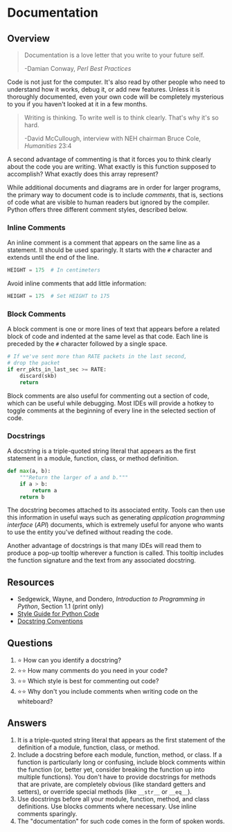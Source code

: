 # Documentation
## Overview
> Documentation is a love letter that you write to your future self.
>
> -Damian Conway, *Perl Best Practices*

Code is not just for the computer. It's also read by other people who need to understand how it works, debug it, or add new features. Unless it is thoroughly documented, even your own code will be completely mysterious to you if you haven't looked at it in a few months.

> Writing is thinking. To write well is to think clearly. That's why it's so hard.
>
> -David McCullough, interview with NEH chairman Bruce Cole, *Humanities* 23:4

A second advantage of commenting is that it forces you to think clearly about the code you are writing. What exactly is this function supposed to accomplish? What exactly does this array represent?

While additional documents and diagrams are in order for larger programs, the primary way to document code is to include *comments*, that is, sections of code what are visible to human readers but ignored by the compiler. Python offers three different comment styles, described below.

### Inline Comments
An inline comment is a comment that appears on the same line as a statement. It should be used sparingly. It starts with the `#` character and extends until the end of the line.
```python
HEIGHT = 175  # In centimeters
```

Avoid inline comments that add little information:
```python
HEIGHT = 175  # Set HEIGHT to 175
```

### Block Comments
A block comment is one or more lines of text that appears before a related block of code and indented at the same level as that code. Each line is preceded by the `#` character followed by a single space.
```python
# If we've sent more than RATE packets in the last second,
# drop the packet
if err_pkts_in_last_sec >= RATE:
    discard(skb)
    return
```

Block comments are also useful for commenting out a section of code, which can be useful while debugging. Most IDEs will provide a hotkey to toggle comments at the beginning of every line in the selected section of code.

### Docstrings
A docstring is a triple-quoted string literal that appears as the first statement in a module, function, class, or method definition.
```python
def max(a, b):
    """Return the larger of a and b."""
    if a > b:
        return a
    return b
```

The docstring becomes attached to its associated entity. Tools can then use this information in useful ways such as generating *application programming interface* (*API*) documents, which is extremely useful for anyone who wants to use the entity you've defined without reading the code.

Another advantage of docstrings is that many IDEs will read them to produce a pop-up tooltip wherever a function is called. This tooltip includes the function signature and the text from any associated docstring.

## Resources
- Sedgewick, Wayne, and Dondero, *Introduction to Programming in Python*, Section 1.1 (print only)
- [Style Guide for Python Code](https://peps.python.org/pep-0008/)
- [Docstring Conventions](https://peps.python.org/pep-0257/)

## Questions
1. :star: How can you identify a docstring?
1. :star::star: How many comments do you need in your code?
1. :star::star: Which style is best for commenting out code?
1. :star::star: Why don't you include comments when writing code on the whiteboard?

## Answers
1. It is a triple-quoted string literal that appears as the first statement of the definition of a module, function, class, or method.
1. Include a docstring before each module, function, method, or class. If a function is particularly long or confusing, include block comments within the function (or, better yet, consider breaking the function up into multiple functions). You don't have to provide docstrings for methods that are private, are completely obvious (like standard getters and setters), or override special methods (like `__str__` or `__eq__`).
1. Use docstrings before all your module, function, method, and class definitions. Use blocks comments where necessary. Use inline comments sparingly.
1. The "documentation" for such code comes in the form of spoken words.
